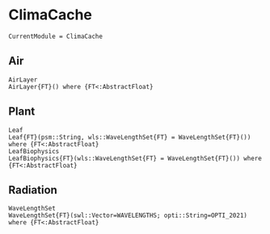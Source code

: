 # ClimaCache

```@meta
CurrentModule = ClimaCache
```


## Air
```@docs
AirLayer
AirLayer{FT}() where {FT<:AbstractFloat}
```


## Plant
```@docs
Leaf
Leaf{FT}(psm::String, wls::WaveLengthSet{FT} = WaveLengthSet{FT}()) where {FT<:AbstractFloat}
LeafBiophysics
LeafBiophysics{FT}(wls::WaveLengthSet{FT} = WaveLengthSet{FT}()) where {FT<:AbstractFloat}
```


## Radiation
```@docs
WaveLengthSet
WaveLengthSet{FT}(swl::Vector=WAVELENGTHS; opti::String=OPTI_2021) where {FT<:AbstractFloat}
```
